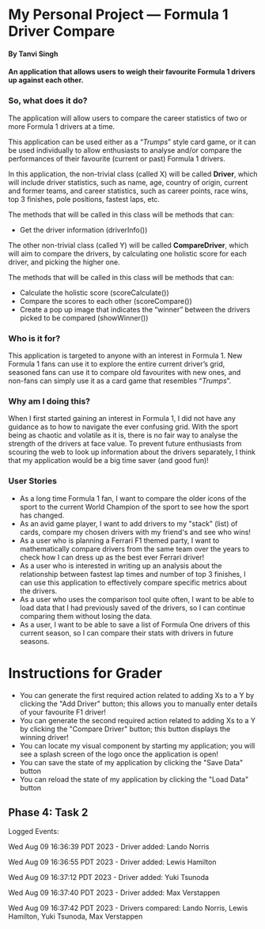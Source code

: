 # My Personal Project — Formula 1 Driver Compare

#### By Tanvi Singh

#### An application that allows users to weigh their favourite Formula 1 drivers up against each other.

### So, what does it do?
The application will allow users to compare the career statistics of two or more Formula 1 drivers at a time. 

This application can be used either as a “*Trumps*” style card game, or it can be used individually to allow enthusiasts 
to analyse and/or compare the performances of their favourite (current or past) Formula 1 drivers.

In this application, the non-trivial class (called X) will be called **Driver**, which will include driver statistics, 
such as name, age, country of origin, current and former teams, and career statistics, such as career points, race wins,
top 3 finishes, pole positions, fastest laps, etc.

The methods that will be called in this class will be methods that can:
- Get the driver information (driverInfo())

The other non-trivial class (called Y) will be called **CompareDriver**, which will aim to compare the drivers, 
by calculating one holistic score for each driver, and picking the higher one.

The methods that will be called in this class will be methods that can:
- Calculate the holistic score (scoreCalculate())
- Compare the scores to each other (scoreCompare())
- Create a pop up image that indicates the “winner” between the drivers picked to be compared (showWinner())

### Who is it for?

This application is targeted to anyone with an interest in Formula 1. New Formula 1 fans can use it to explore the 
entire current driver’s grid, seasoned fans can use it to compare old favourites with new ones, and non-fans can simply 
use it as a card game that resembles “*Trumps*”.


### Why am I doing this?

When I first started gaining an interest in Formula 1, I did not have any guidance as to how to navigate the ever 
confusing grid. With the sport being as chaotic and volatile as it is, there is no fair way to analyse the strength of 
the drivers at face value. To prevent future enthusiasts from scouring the web to look up information about the drivers 
separately, I think that my application would be a big time saver (and good fun)!

### User Stories
- As a long time Formula 1 fan, I want to compare the older icons of the sport to the current World Champion of the 
sport to see how the sport has changed.
- As an avid game player, I want to add drivers to my "stack" (list) of cards, compare my chosen drivers with my
friend's and see who wins!
- As a user who is planning a Ferrari F1 themed party, I want to mathematically compare drivers from the same team over
the years to check how I can dress up as the best ever Ferrari driver!
- As a user who is interested in writing up an analysis about the relationship between fastest lap times and number of 
top 3 finishes, I can use this application to effectively compare specific metrics about the drivers.
- As a user who uses the comparison tool quite often, I want to be able to load data that I had previously saved of the 
drivers, so I can continue comparing them without losing the data.
- As a user, I want to be able to save a list of Formula One drivers of this current season, so I can compare their 
stats with drivers in future seasons. 

# Instructions for Grader

- You can generate the first required action related to adding Xs to a Y by clicking the "Add Driver" button; 
  this allows you to manually enter details of your favourite F1 driver!
- You can generate the second required action related to adding Xs to a Y by clicking the "Compare Driver" button; this 
  button displays the winning driver!
- You can locate my visual component by starting my application; you will see a splash screen of the logo once the 
  application is open!
- You can save the state of my application by clicking the "Save Data" button
- You can reload the state of my application by clicking the "Load Data" button
  

## Phase 4: Task 2

Logged Events:

Wed Aug 09 16:36:39 PDT 2023 - Driver added: Lando Norris 

Wed Aug 09 16:36:55 PDT 2023 - Driver added: Lewis Hamilton

Wed Aug 09 16:37:12 PDT 2023 - Driver added: Yuki Tsunoda

Wed Aug 09 16:37:40 PDT 2023 - Driver added: Max Verstappen

Wed Aug 09 16:37:42 PDT 2023 - Drivers compared: Lando Norris, Lewis Hamilton, Yuki Tsunoda, Max Verstappen